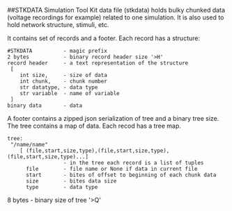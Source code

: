 ##STKDATA
Simulation Tool Kit data file (stkdata) holds bulky chunked data (voltage recordings for example) related to one simulation.
It is also used to hold network structure, stimuli, etc.

It contains set of records and a footer. Each record has a structure:
```
#STKDATA          - magic prefix
2 bytes           - binary record header size '>H'
record header     - a text representation of the structure
 [
    int size,     - size of data
    int chunk,    - chunk number
    str datatype, - data type
    str variable  - name of variable
 ]
binary data       - data
```

A footer contains a zipped json serialization of tree and a binary tree size. The tree contains a map of data.
Each recod has a tree map.
```
tree:
 "/name/name"
    [ (file,start,size,type),(file,start,size,type),(file,start,size,type)...]
                  - in the tree each record is a list of tuples
      file        - file name or None if data in current file
      start       - bites of offset to beginning of each chunk data
      size        - bites data size
      type        - data type
``` 
8 bytes           - binary size of tree '>Q'
